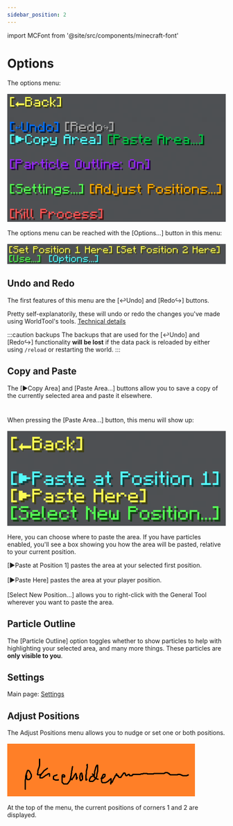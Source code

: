 ```yaml
---
sidebar_position: 2
---
```


import MCFont from '@site/src/components/minecraft-font'

# Options

The options menu:<br></br>
![The options menu](img/options_menu.png)

The options menu can be reached with the <MCFont color="aqua">[Options...]</MCFont> button in this menu:<br></br>
![Menu with the use and option buttons](img/initial_menu.png)

## Undo and Redo

The first features of this menu are the <MCFont color="#036ffc">[↩Undo]</MCFont> and <MCFont color="#7c2bff">[Redo↪]</MCFont> buttons.

Pretty self-explanatorily, these will undo or redo the changes you've made using WorldTool's tools. [<u>Technical details</u>](../technical/area-storage-system)

:::caution backups
The backups that are used for the <MCFont color="#036ffc">[↩Undo]</MCFont> and <MCFont color="#7c2bff">[Redo↪]</MCFont> functionality **will be lost** if the data pack is reloaded by either using `/reload` or restarting the world.
:::

## Copy and Paste

The <MCFont color="aqua">[▶Copy Area]</MCFont> and <MCFont color="#06c248">[Paste Area...]</MCFont> buttons allow you to save a copy of the currently selected area and paste it elsewhere.
#
When pressing the <MCFont color="#06c248">[Paste Area...]</MCFont> button, this menu will show up:<br></br>
![The pasting menu](img/paste_menu.png)

Here, you can choose where to paste the area. If you have particles enabled, you'll see a box showing you how the area will be pasted, relative to your current position.

<MCFont color="aqua">[▶Paste at Position 1]</MCFont> pastes the area at your selected first position.<br></br>
<MCFont color="yellow">[▶Paste Here]</MCFont> pastes the area at your player position.<br></br>
<MCFont color="green">[Select New Position...]</MCFont> allows you to right-click with the General Tool wherever you want to paste the area.

## Particle Outline

The <MCFont color="#9729ff">[Particle Outline]</MCFont> option toggles whether to show particles to help with highlighting your selected area, and many more things. These particles are **only visible to you**.

## Settings

Main page: [Settings](../settings/main)

## Adjust Positions

The Adjust Positions menu allows you to nudge or set one or both positions.<br></br>
![The Adjust Positions menu](img/placeholder.png)

At the top of the menu, the current positions of corners 1 and 2 are displayed.


